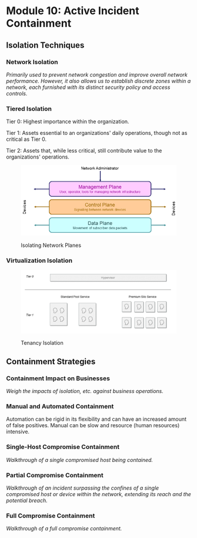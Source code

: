 # Module 10: Active Incident Containment

## Isolation Techniques

### Network Isolation

_Primarily used to prevent network congestion and improve overall network performance. However, it also allows us to establish discrete zones within a network, each furnished with its distinct security policy and access controls._

### Tiered Isolation

Tier 0: Highest importance within the organization.

Tier 1: Assets essential to an organizations' daily operations, though not as critical as Tier 0.

Tier 2: Assets that, while less critical, still contribute value to the organizations' operations.

<figure><img src="../../../.gitbook/assets/326a47d1db2e2d08feff38ec4cc724c8-planes.png" alt=""><figcaption><p>Isolating Network Planes</p></figcaption></figure>

### Virtualization Isolation

<figure><img src="../../../.gitbook/assets/image (78).png" alt=""><figcaption><p>Tenancy Isolation</p></figcaption></figure>

## Containment Strategies

### Containment Impact on Businesses

_Weigh the impacts of isolation, etc. against business operations._

### Manual and Automated Containment

Automation can be rigid in its flexibility and can have an increased amount of false positives. Manual can be slow and resource (human resources) intensive.

### Single-Host Compromise Containment

_Walkthrough of a single compromised host being contained._

### Partial Compromise Containment

_Walkthrough of an incident surpassing the confines of a single compromised host or device within the network, extending its reach and the potential breach._

### Full Compromise Containment

_Walkthrough of a full compromise containment._
